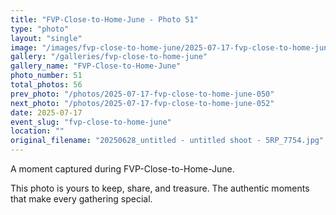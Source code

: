 ```yaml
---
title: "FVP-Close-to-Home-June - Photo 51"
type: "photo"
layout: "single"
image: "/images/fvp-close-to-home-june/2025-07-17-fvp-close-to-home-june-051.jpg"
gallery: "/galleries/fvp-close-to-home-june"
gallery_name: "FVP-Close-to-Home-June"
photo_number: 51
total_photos: 56
prev_photo: "/photos/2025-07-17-fvp-close-to-home-june-050"
next_photo: "/photos/2025-07-17-fvp-close-to-home-june-052"
date: 2025-07-17
event_slug: "fvp-close-to-home-june"
location: ""
original_filename: "20250628_untitled - untitled shoot - 5RP_7754.jpg"
---
```


A moment captured during FVP-Close-to-Home-June.

This photo is yours to keep, share, and treasure. The authentic moments that make every gathering special.